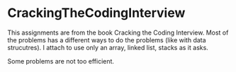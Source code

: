 # CrackingTheCodingInterview


This assignments are from the book Cracking the Coding Interview.
Most of the problems has a different ways to do the problems (like with data strucutres).
I attach to use only an array, linked list, stacks as it asks.

Some problems are not too efficient.
